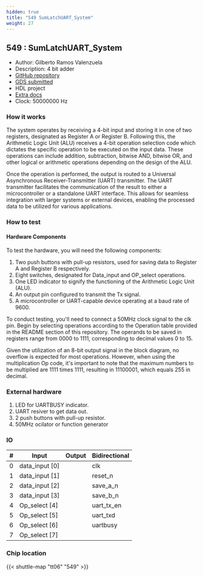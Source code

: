 ```yaml
---
hidden: true
title: "549 SumLatchUART_System"
weight: 27
---
```


## 549 : SumLatchUART_System

* Author: Gilberto Ramos Valenzuela
* Description:  4 bit adder
* [GitHub repository](https://github.com/brtgio/UART_4-bits_ALU_System)
* [GDS submitted](https://github.com/brtgio/UART_4-bits_ALU_System/actions/runs/8695197743)
* HDL project
* [Extra docs]()
* Clock: 50000000 Hz

<!---

This file is used to generate your project datasheet. Please fill in the information below and delete any unused
sections.

You can also include images in this folder and reference them in the markdown. Each image must be less than
512 kb in size, and the combined size of all images must be less than 1 MB.
-->


### How it works

The system operates by receiving a 4-bit input and storing it in one of two registers, designated as Register A or Register B. Following this, the Arithmetic Logic Unit (ALU) receives a 4-bit operation selection code which dictates the specific operation to be executed on the input data. These operations can include addition, subtraction, bitwise AND, bitwise OR, and other logical or arithmetic operations depending on the design of the ALU.

Once the operation is performed, the output is routed to a Universal Asynchronous Receiver-Transmitter (UART) transmitter. The UART transmitter facilitates the communication of the result to either a microcontroller or a standalone UART interface. This allows for seamless integration with larger systems or external devices, enabling the processed data to be utilized for various applications.

### How to test

#### Hardware Components

To test the hardware, you will need the following components:

1. Two push buttons with pull-up resistors, used for saving data to Register A and Register B respectively.
2. Eight switches, designated for Data_input and OP_select operations.
3. One LED indicator to signify the functioning of the Arithmetic Logic Unit (ALU).
4. An output pin configured to transmit the Tx signal.
5. A microcontroller or UART-capable device operating at a baud rate of 9600.

To conduct testing, you'll need to connect a 50MHz clock signal to the clk pin. Begin by selecting operations according to the Operation table provided in the README section of this repository. The operands to be saved in registers range from 0000 to 1111, corresponding to decimal values 0 to 15.

Given the utilization of an 8-bit output signal in the block diagram, no overflow is expected for most operations. However, when using the multiplication Op code, it's important to note that the maximum numbers to be multiplied are 1111 times 1111, resulting in 11100001, which equals 255 in decimal.

### External hardware

1. LED for UARTBUSY indicator.
2. UART resiver to get data out.
3. 2 push buttons with pull-up resistor.
4. 50MHz ocilator or function generator


### IO

| #             | Input    | Output   | Bidirectional   |
| ------------- | -------- | -------- | --------------- |
| 0 | data_input [0]  |   | clk        |
| 1 | data_input [1]  |   | reset_n        |
| 2 | data_input [2]  |   | save_a_n        |
| 3 | data_input [3]  |   | save_b_n        |
| 4 | Op_select [4]  |   | uart_tx_en        |
| 5 | Op_select [5]  |   | uart_txd        |
| 6 | Op_select [6]  |   | uartbusy        |
| 7 | Op_select [7]  |   |         |


### Chip location

{{< shuttle-map "tt06" "549" >}}
